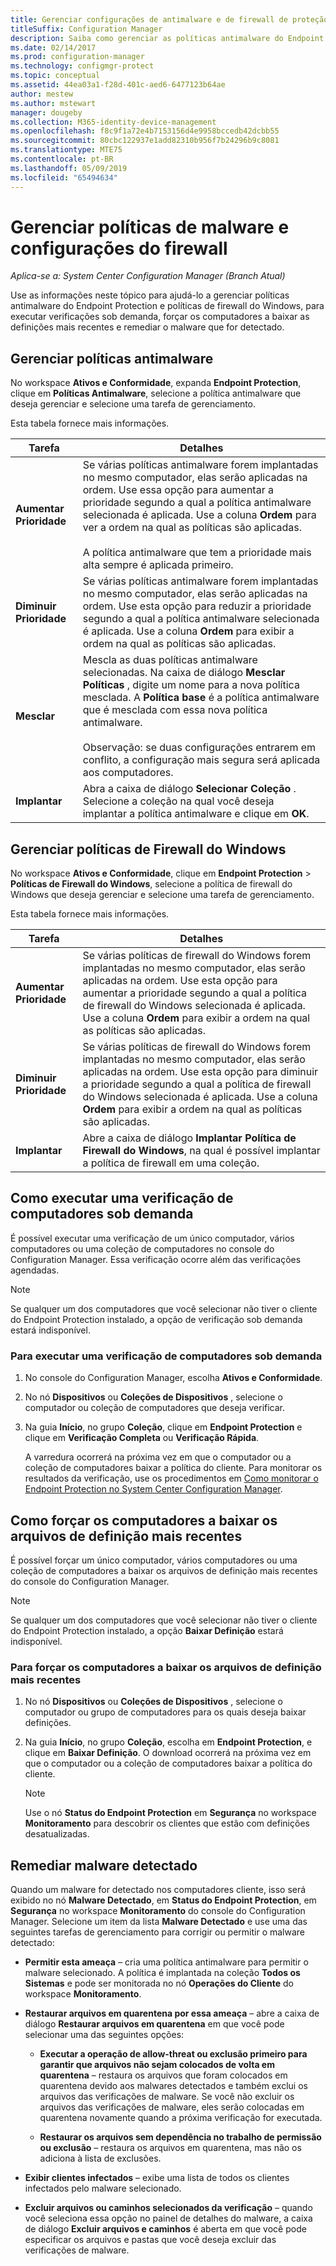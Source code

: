 ```yaml
---
title: Gerenciar configurações de antimalware e de firewall de proteção do Endpoint Protection"
titleSuffix: Configuration Manager
description: Saiba como gerenciar as políticas antimalware do Endpoint Protection e as políticas do Firewall do Windows no Microsoft System Center 2012 Configuration Manager.
ms.date: 02/14/2017
ms.prod: configuration-manager
ms.technology: configmgr-protect
ms.topic: conceptual
ms.assetid: 44ea03a1-f28d-401c-aed6-6477123b64ae
author: mestew
ms.author: mstewart
manager: dougeby
ms.collection: M365-identity-device-management
ms.openlocfilehash: f8c9f1a72e4b7153156d4e9958bccedb42dcbb55
ms.sourcegitcommit: 80cbc122937e1add82310b956f7b24296b9c8081
ms.translationtype: MTE75
ms.contentlocale: pt-BR
ms.lasthandoff: 05/09/2019
ms.locfileid: "65494634"
---
```

# <a name="manage-antimalware-policies-and-firewall-settings"></a>Gerenciar políticas de malware e configurações do firewall

*Aplica-se a: System Center Configuration Manager (Branch Atual)*

Use as informações neste tópico para ajudá-lo a gerenciar políticas antimalware do Endpoint Protection e políticas de firewall do Windows, para executar verificações sob demanda, forçar os computadores a baixar as definições mais recentes e remediar o malware que for detectado.  


## <a name="manage-antimalware-policies"></a>Gerenciar políticas antimalware  
 No workspace **Ativos e Conformidade**, expanda **Endpoint Protection**, clique em **Políticas Antimalware**, selecione a política antimalware que deseja gerenciar e selecione uma tarefa de gerenciamento.  

 Esta tabela fornece mais informações.  

|Tarefa|Detalhes|  
|----------|-------------|  
|**Aumentar Prioridade**|Se várias políticas antimalware forem implantadas no mesmo computador, elas serão aplicadas na ordem. Use essa opção para aumentar a prioridade segundo a qual a política antimalware selecionada é aplicada. Use a coluna **Ordem** para ver a ordem na qual as políticas são aplicadas.<br /><br /> A política antimalware que tem a prioridade mais alta sempre é aplicada primeiro.|  
|**Diminuir Prioridade**|Se várias políticas antimalware forem implantadas no mesmo computador, elas serão aplicadas na ordem. Use esta opção para reduzir a prioridade segundo a qual a política antimalware selecionada é aplicada. Use a coluna **Ordem** para exibir a ordem na qual as políticas são aplicadas.|  
|**Mesclar**|Mescla as duas políticas antimalware selecionadas. Na caixa de diálogo **Mesclar Políticas** , digite um nome para a nova política mesclada. A **Política base** é a política antimalware que é mesclada com essa nova política antimalware.<br /><br /> Observação: se duas configurações entrarem em conflito, a configuração mais segura será aplicada aos computadores.|  
|**Implantar**|Abra a caixa de diálogo **Selecionar Coleção** . Selecione a coleção na qual você deseja implantar a política antimalware e clique em **OK**.|  

## <a name="manage-windows-firewall-policies"></a>Gerenciar políticas de Firewall do Windows  
 No workspace **Ativos e Conformidade**, clique em **Endpoint Protection** > **Políticas de Firewall do Windows**, selecione a política de firewall do Windows que deseja gerenciar e selecione uma tarefa de gerenciamento.  

 Esta tabela fornece mais informações.  

|Tarefa|Detalhes|  
|----------|-------------|  
|**Aumentar Prioridade**|Se várias políticas de firewall do Windows forem implantadas no mesmo computador, elas serão aplicadas na ordem. Use esta opção para aumentar a prioridade segundo a qual a política de firewall do Windows selecionada é aplicada. Use a coluna **Ordem** para exibir a ordem na qual as políticas são aplicadas.|  
|**Diminuir Prioridade**|Se várias políticas de firewall do Windows forem implantadas no mesmo computador, elas serão aplicadas na ordem. Use esta opção para diminuir a prioridade segundo a qual a política de firewall do Windows selecionada é aplicada. Use a coluna **Ordem** para exibir a ordem na qual as políticas são aplicadas.|  
|**Implantar**|Abre a caixa de diálogo **Implantar Política de Firewall do Windows**, na qual é possível implantar a política de firewall em uma coleção.|  

## <a name="how-to-perform-an-on-demand-scan-of-computers"></a>Como executar uma verificação de computadores sob demanda  
 É possível executar uma verificação de um único computador, vários computadores ou uma coleção de computadores no console do Configuration Manager. Essa verificação ocorre além das verificações agendadas.

> [!NOTE]  
>  Se qualquer um dos computadores que você selecionar não tiver o cliente do Endpoint Protection instalado, a opção de verificação sob demanda estará indisponível.  

### <a name="to-perform-an-on-demand-scan-of-computers"></a>Para executar uma verificação de computadores sob demanda  

1. No console do Configuration Manager, escolha **Ativos e Conformidade**.  

2. No nó **Dispositivos** ou **Coleções de Dispositivos** , selecione o computador ou coleção de computadores que deseja verificar.  

3. Na guia **Início**, no grupo **Coleção**, clique em **Endpoint Protection** e clique em **Verificação Completa** ou **Verificação Rápida**.  

   A varredura ocorrerá na próxima vez em que o computador ou a coleção de computadores baixar a política do cliente. Para monitorar os resultados da verificação, use os procedimentos em [Como monitorar o Endpoint Protection no System Center Configuration Manager](../../protect/deploy-use/monitor-endpoint-protection.md).  

## <a name="how-to-force-computers-to-download-the-latest-definition-files"></a>Como forçar os computadores a baixar os arquivos de definição mais recentes  
 É possível forçar um único computador, vários computadores ou uma coleção de computadores a baixar os arquivos de definição mais recentes do console do Configuration Manager.  

> [!NOTE]  
>  Se qualquer um dos computadores que você selecionar não tiver o cliente do Endpoint Protection instalado, a opção **Baixar Definição** estará indisponível.  

### <a name="to-force-computers-to-download-the-latest-definition-files"></a>Para forçar os computadores a baixar os arquivos de definição mais recentes  

1.  No nó **Dispositivos** ou **Coleções de Dispositivos** , selecione o computador ou grupo de computadores para os quais deseja baixar definições.  

2.  Na guia **Início**, no grupo **Coleção**, escolha em **Endpoint Protection**, e clique em **Baixar Definição**. O download ocorrerá na próxima vez em que o computador ou a coleção de computadores baixar a política do cliente.  

    > [!NOTE]  
    >  Use o nó **Status do Endpoint Protection** em **Segurança** no workspace **Monitoramento** para descobrir os clientes que estão com definições desatualizadas.  

## <a name="remediate-detected-malware"></a>Remediar malware detectado  
 Quando um malware for detectado nos computadores cliente, isso será exibido no nó **Malware Detectado**, em **Status do Endpoint Protection**, em **Segurança** no workspace **Monitoramento** do console do Configuration Manager. Selecione um item da lista **Malware Detectado** e use uma das seguintes tarefas de gerenciamento para corrigir ou permitir o malware detectado:  

-   **Permitir esta ameaça** – cria uma política antimalware para permitir o malware selecionado. A política é implantada na coleção **Todos os Sistemas** e pode ser monitorada no nó **Operações do Cliente** do workspace **Monitoramento**.  

-   **Restaurar arquivos em quarentena por essa ameaça** – abre a caixa de diálogo **Restaurar arquivos em quarentena** em que você pode selecionar uma das seguintes opções:  

    -   **Executar a operação de allow-threat ou exclusão primeiro para garantir que arquivos não sejam colocados de volta em quarentena** – restaura os arquivos que foram colocados em quarentena devido aos malwares detectados e também exclui os arquivos das verificações de malware. Se você não excluir os arquivos das verificações de malware, eles serão colocadas em quarentena novamente quando a próxima verificação for executada.  

    -   **Restaurar os arquivos sem dependência no trabalho de permissão ou exclusão** – restaura os arquivos em quarentena, mas não os adiciona à lista de exclusões.  

-   **Exibir clientes infectados** – exibe uma lista de todos os clientes infectados pelo malware selecionado.  

-   **Excluir arquivos ou caminhos selecionados da verificação** – quando você seleciona essa opção no painel de detalhes do malware, a caixa de diálogo **Excluir arquivos e caminhos** é aberta em que você pode especificar os arquivos e pastas que você deseja excluir das verificações de malware.

